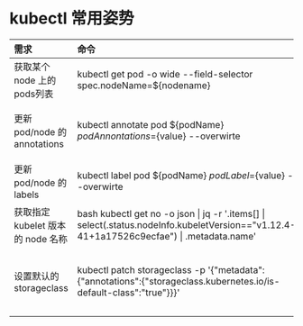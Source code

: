 # kubectl 常用姿势

| 需求 | 命令 | 备注 |
|:-----|:------|:------|
| 获取某个 node 上的 pods列表 | kubectl get pod -o wide --field-selector spec.nodeName=${nodename} | 依赖 --field-selector |
| 更新 pod/node 的 annotations | kubectl annotate pod ${podName} ${podAnnontations}=${value} --overwirte | 如果已存在 Annontations，通过 --overwirte 选项覆盖|
| 更新 pod/node 的 labels | kubectl label pod ${podName} ${podLabel}=${value} --overwirte |如果已存在该 label ，通过 --overwirte 选项覆盖|
|获取指定 kubelet 版本的 node 名称| bash kubectl get no -o json &#124; jq -r '.items[] &#124;  select(.status.nodeInfo.kubeletVersion=="v1.12.4-41+1a17526c9ecfae") &#124; .metadata.name' | Reserved |
|设置默认的storageclass|kubectl patch storageclass <your-class-name> -p '{"metadata": {"annotations":{"storageclass.kubernetes.io/is-default-class":"true"}}}'|需要在apiserver上添加DefaultStorageClass adminssion,然后替换class-name即可|
